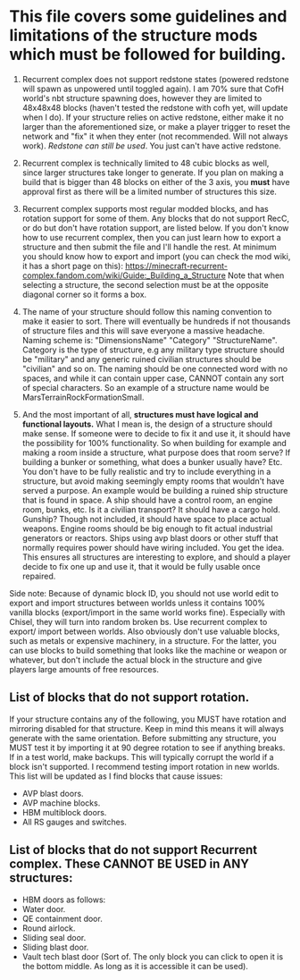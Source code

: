 # This file covers some guidelines and limitations of the structure mods which must be followed for building.

1) Recurrent complex does not support redstone states (powered redstone will spawn as unpowered until toggled again). 
   I am 70% sure that CofH world's nbt structure spawning does, however they are limited to 48x48x48 blocks (haven't tested the redstone with cofh yet, will update when I do). 
   If your structure relies on active redstone, either make it no larger than the aforementioned size, or make a player trigger to reset the network and "fix" it when they enter (not recommended. Will not always work). 
   *Redstone can still be used*. You just can't have active redstone.

2) Recurrent complex is technically limited to 48 cubic blocks as well, since larger structures take longer to generate. 
   If you plan on making a build that is bigger than 48 blocks on either of the 3 axis, you **must** have approval first as there will be a limited number of structures this size. 

3) Recurrent complex supports most regular modded blocks, and has rotation support for some of them. Any blocks that do not support RecC, or do but don't have rotation support, are listed below. 
   If you don't know how to use recurrent complex, then you can just learn how to export a structure and then submit the file and I'll handle the rest. 
   At minimum you should know how to export and import (you can check the mod wiki, it has a short page on this): https://minecraft-recurrent-complex.fandom.com/wiki/Guide:_Building_a_Structure
   Note that when selecting a structure, the second selection must be at the opposite diagonal corner so it forms a box. 
   
4) The name of your structure should follow this naming convention to make it easier to sort. There will eventually be hundreds if not thousands of structure files and this will save everyone a massive headache. 
   Naming scheme is: "DimensionsName" "Category" "StructureName". Category is the type of structure, e.g any military type structure should be "military" and any generic ruined civilian structures should be "civilian" and so on. 
   The naming should be one connected word with no spaces, and while it can contain upper case, CANNOT contain any sort of special characters. So an example of a structure name would be MarsTerrainRockFormationSmall.  

5) And the most important of all, **structures must have logical and functional layouts.** 
   What I mean is, the design of a structure should make sense. If someone were to decide to fix it and use it, it should have the possibility for 100% functionality. 
   So when building for example and making a room inside a structure, what purpose does that room serve? If building a bunker or something, what does a bunker usually have? Etc. 
   You don't have to be fully realistic and try to include everything in a structure, but avoid making seemingly empty rooms that wouldn't have served a purpose.
   An example would be building a ruined ship structure that is found in space. A ship should have a control room, an engine room, bunks, etc. Is it a civilian transport? It should have a cargo hold. Gunship? Though not included, it should have space to place actual weapons. 
   Engine rooms should be big enough to fit actual industrial generators or reactors. Ships using avp blast doors or other stuff that normally requires power should have wiring included. 
   You get the idea. This ensures all structures are interesting to explore, and should a player decide to fix one up and use it, that it would be fully usable once repaired. 

Side note: Because of dynamic block ID, you should not use world edit to export and import structures between worlds unless it contains 100% vanilla blocks (export/import in the same world works fine). 
Especially with Chisel, they will turn into random broken bs. Use recurrent complex to export/ import between worlds. Also obviously don't use valuable blocks, such as metals or expensive machinery, in a structure. 
For the latter, you can use blocks to build something that looks like the machine or weapon or whatever, but don't include the actual block in the structure and give players large amounts of free resources. 



## List of blocks that do not support rotation. 
If your structure contains any of the following, you MUST have rotation and mirroring disabled for that structure. 
Keep in mind this means it will always generate with the same orientation. Before submitting any structure, you MUST test it by importing it at 90 degree rotation to see if anything breaks. 
If in a test world, make backups. This will typically corrupt the world if a block isn't supported. I recommend testing import rotation in new worlds. This list will be updated as I find blocks that cause issues: 
   
  - AVP blast doors. 
  - AVP machine blocks.
  - HBM multiblock doors. 
  - All RS gauges and switches.


## List of blocks that do not support Recurrent complex. These CANNOT BE USED in ANY structures: 
   
  - HBM doors as follows: 
  - Water door.
  - QE containment door. 
  - Round airlock.
  - Sliding seal door. 
  - Sliding blast door. 
  - Vault tech blast door (Sort of. The only block you can click to open it is the bottom middle. As long as it is accessible it can be used).
